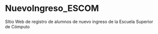 # NuevoIngreso_ESCOM
SItio Web de registro de alumnos de nuevo ingreso de la Escuela Superior de Cómputo
